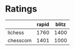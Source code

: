 # Ratings

|          | rapid | blitz |
|----------|-------|-------|
| lichess  | 1760 | 1400 |
| chesscom | 1401 | 1000 |
